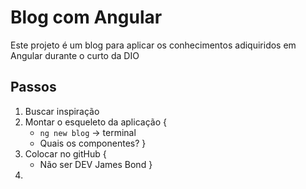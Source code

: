 # Blog com Angular
Este projeto é um blog para aplicar os conhecimentos adiquiridos em Angular durante o curto da DIO  

## Passos
1. Buscar inspiração
2. Montar o esqueleto da aplicação {
    * `ng new blog` -> terminal
    * Quais os componentes?
}
3. Colocar no gitHub {
    * Não ser DEV James Bond
}
4. 
